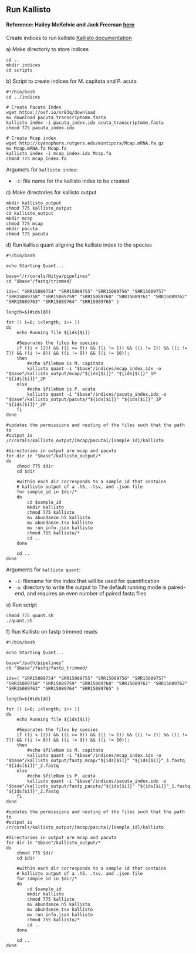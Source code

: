 ## Run Kallisto
#### Reference: Hailey McKelvie and Jack Freeman [here](https://github.com/hputnam/Tufts_URI_CSM_RNASeq/blob/master/Connelly/Kallisto_pipeline/Connelly_kallisto_pipeline.md)
Create indices to run kallisto
[Kallisto documentation](https://pachterlab.github.io/kallisto/manual)

a) Make directoriy to store indices
```
cd ..
mkdir indices
cd scripts
```
b) Script to create indices for M. capitata and P. acuta
```
#!/bin/bash 
cd ../indices

# Create Pacuta Index
wget https://osf.io/nr83q/download
mv download pacuta_transcriptome.fasta
kallisto index -i pacuta_index.idx acuta_transcriptome.fasta
chmod 775 pacuta_index.idx

# Create Mcap index
wget http://cyanophora.rutgers.edu/montipora/Mcap.mRNA.fa.gz
mv Mcap.mRNA.fa Mcap.fa
kallisto index -i mcap_index.idx Mcap.fa
chmod 775 mcap_index.fa
```
Argumets for ```kallisto index```:
*  ```-i```: file name for the kallisto index to be created

c) Make directories for kallisto output
```
mkdir kallisto_output
chmod 775 kallisto_output
cd kallisto_output
mkdir mcap
chmod 775 mcap
mkdir pacuta
chmod 775 pacuta
```
d) Run kalliso quant aligning the kallisto index to the species

```
#!/bin/bash

echo Starting Quant...

base="/r/corals/Nitya/pipelines"
cd "$base"/fastq/trimmed/

ids=( "SRR15089754" "SRR15089755" "SRR15089756" "SRR15089757" "SRR15089758" "SRR15089759" "SRR15089760" "SRR15089761" "SRR15089762" "SRR15089763" "SRR15089764" "SRR15089765" )

length=${#ids[@]}

for (( i=0; i<length; i++ ))
do
	echo Running file ${ids[$i]}

	#Separates the files by species
	if ((i < 12)) && ((i >= 0)) && ((i != 1)) && ((i != 2)) && ((i != 7)) && ((i != 8)) && ((i != 9)) && ((i != 10)); 
	then
		#echo $fileNum is M. capitata
		kallisto quant -i "$base"/indices/mcap_index.idx -o "$base"/kallisto_output/mcap/"${ids[$i]}" "${ids[$i]}"_1P "${ids[$i]}"_2P
	else
		#echo $fileNum is P. acuta	
		kallisto quant -i "$base"/indices/pacuta_index.idx -o "$base"/kallisto_output/pacuta/"${ids[$i]}" "${ids[$i]}"_1P "${ids[$i]}"_2P
	fi	
done

#updates the permissions and nesting of the files such that the path to 
#output is /r/corals/kallisto_output/[mcap/pacuta]/[sample_id]/kallisto

#directories in output are mcap and pacuta
for dir in "$base"/kallisto_output/*
do
	chmod 775 $dir
	cd $dir
	
	#within each dir corresponds to a sample id that contains
	# kallisto output of a .h5, .tsv, and .json file
	for sample_id in $dir/*
	do
		cd $sample_id
		mkdir kallisto
		chmod 775 kallisto
		mv abundance.h5 kallisto
		mv abundance.tsv kallisto
		mv run_info.json kallisto
		chmod 755 kallisto/*
		cd ..
	done
	
	cd ..
done
```
Arguments for ```kallisto quant```:
* ```-i```: filename for the index that will be used for quantification
* ```-o```: directory to write the output to 
The default running mode is paired-end, and requires an even number of paired fastq files

e) Run script
```
chmod 775 quant.sh
./quant.sh
```
f) Run Kallisto on fastp trimmed reads
```
#!/bin/bash

echo Starting Quant...

base="/path/pipelines"
cd "$base"/fastq/fastp_trimmed/

ids=( "SRR15089754" "SRR15089755" "SRR15089756" "SRR15089757" "SRR15089758" "SRR15089759" "SRR15089760" "SRR15089761" "SRR15089762" "SRR15089763" "SRR15089764" "SRR15089765" )

length=${#ids[@]}

for (( i=0; i<length; i++ ))
do
	echo Running file ${ids[$i]}

	#Separates the files by species
	if ((i < 12)) && ((i >= 0)) && ((i != 1)) && ((i != 2)) && ((i != 7)) && ((i != 8)) && ((i != 9)) && ((i != 10)); 
	then
		#echo $fileNum is M. capitata
		kallisto quant -i "$base"/indices/mcap_index.idx -o "$base"/kallisto_output/fastp_mcap/"${ids[$i]}" "${ids[$i]}"_1.fastq "${ids[$i]}"_2.fastq
	else
		#echo $fileNum is P. acuta	
		kallisto quant -i "$base"/indices/pacuta_index.idx -o "$base"/kallisto_output/fastp_pacuta/"${ids[$i]}" "${ids[$i]}"_1.fastq "${ids[$i]}"_2.fastq
	fi	
done

#updates the permissions and nesting of the files such that the path to 
#output is /r/corals/kallisto_output/[mcap/pacuta]/[sample_id]/kallisto

#directories in output are mcap and pacuta
for dir in "$base"/kallisto_output/*
do
	chmod 775 $dir
	cd $dir
	
	#within each dir corresponds to a sample id that contains
	# kallisto output of a .h5, .tsv, and .json file
	for sample_id in $dir/*
	do
		cd $sample_id
		mkdir kallisto
		chmod 775 kallisto
		mv abundance.h5 kallisto
		mv abundance.tsv kallisto
		mv run_info.json kallisto
		chmod 755 kallisto/*
		cd ..
	done
	
	cd ..
done
```
